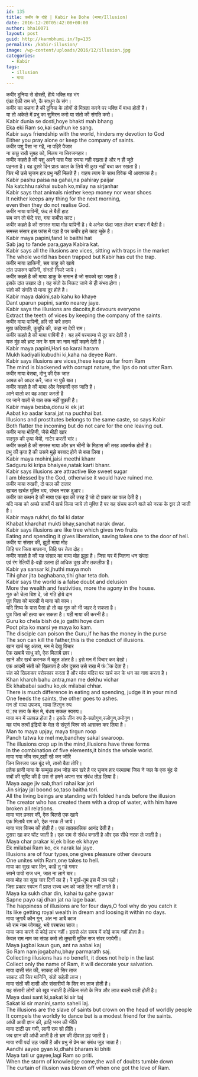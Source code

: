 ```yaml
---
id: 135
title: कबीर के दोहे | Kabir ke Dohe (माया/Illusion)
date: 2016-12-20T05:42:08+00:00
author: bha10071
layout: post
guid: http://karmbhumi.in/?p=135
permalink: /kabir-illusion/
image: /wp-content/uploads/2016/12/illusion.jpg
categories:
  - Kabir
tags:
  - illusion
  - माया
---
```

<div class="doha notranslate">
  <div class="hindi original">
    कबीर दुनिया से दोस्ती, होेये भक्ति मह भंग<br /> एंका ऐकी राम सो, कै साधुन के संग।
  </div>
  
  <div class="hindi">
    कबीर का कहना है की दुनिया के लोगों से मित्रता करने पर भक्ति में बाधा होती है।<br /> या तो अकेले में प्रभु का सुमिरन करो या संतो की संगति करो।
  </div>
  
  <div class="eng original">
    Kabir dunia se dosti,hoye bhakti mah bhang<br /> Eka eki Ram so,kai sadhun ke sang.
  </div>
  
  <div class="eng meaning">
    Kabir says friendship with the world, hinders my devotion to God<br /> Either you pray alone or keep the company of saints.
  </div>
</div>

<div class="doha notranslate">
  <div class="hindi original">
    कबीर पशु पैसा ना गहै, ना पहिरै पैजार<br /> ना कछु राखै सुबह को, मिलय ना सिरजनहार।
  </div>
  
  <div class="hindi">
    कबीर कहते है की पशु अपने पास पैसा रुपया नही रखता है और न ही जूते<br /> पहनता है। वह दूसरे दिन प्रातः काल के लिये भी कुछ नहीं बचा कर रखता है।<br /> फिर भी उसे सृजन हार प्रभु नहीं मिलते है। वाहय त्याग के साथ विवेक भी आवश्यक है।
  </div>
  
  <div class="eng original">
    Kabir pashu paisa na gahai,na pahiray paijar<br /> Na katchhu rakhai subah ko,milay na sirjanhar
  </div>
  
  <div class="eng meaning">
    Kabir says that animals niether keep money nor wear shoes<br /> It neither keeps any thing for the next morning,<br /> even then they do not realise God.
  </div>
</div>

<div class="doha notranslate">
  <div class="hindi original">
    कबीर माया पापिनी, फंद ले बैठी हाट<br /> सब जग तो फंदे परा, गया कबीरा काट।
  </div>
  
  <div class="hindi">
    कबीर कहते है की समस्त माया मोह पापिनी है। वे अनेक फंदा जाल लेकर बाजार में बैठी है।<br /> समस्त संसार इस फांस में पड़ा है पर कबीर इसे काट चुके है।
  </div>
  
  <div class="eng original">
    Kabir maya papini,fand le baithi hat<br /> Sab jag to fande para,gaya Kabira kat.
  </div>
  
  <div class="eng meaning">
    Kabir says all the illusions are vices, sitting with traps in the market<br /> The whole world has been trapped but Kabir has cut the trap.
  </div>
</div>

<div class="doha notranslate">
  <div class="hindi original">
    कबीर माया डाकिनी, सब काहु को खाये<br /> दांत उपारुन पापिनी, संनतो नियरे जाये।
  </div>
  
  <div class="hindi">
    कबीर कहते है की माया डाकू के समान है जो सबको खा जाता है।<br /> इसके दांत उखार दो। यह संतो के निकट जाने से ही संभव होगा।<br /> संतो की संगति से माया दूर होते है।
  </div>
  
  <div class="eng original">
    Kabir maya dakini,sab kahu ko khaye<br /> Dant uparun papini, santo nearey jaye.
  </div>
  
  <div class="eng meaning">
    Kabir says the illusions are dacoits,it devours everyone<br /> Extract the teeth of vices by keeping the company of the saints.
  </div>
</div>

<div class="doha notranslate">
  <div class="hindi original">
    कबीर माया पापिनी, हरि सो करै हराम<br /> मुख कदियाली, कुबुधि की, कहा ना देयी राम।
  </div>
  
  <div class="hindi">
    कबीर कहते है की माया पापिनी है। यह हमें परमात्मा से दूर कर देती है।<br /> यक मुंह को भ्रष्ट कर के राम का नाम नहीं कहने देती है।
  </div>
  
  <div class="eng original">
    Kabir maya papini,Hari so karai haram<br /> Mukh kadiyali kubudhi ki,kaha na deyee Ram.
  </div>
  
  <div class="eng meaning">
    Kabir says illusions are vices,these keep us far from Ram<br /> The mind is blackened with corrupt nature, the lips do not utter Ram.
  </div>
</div>

<div class="doha notranslate">
  <div class="hindi original">
    कबीर माया बेसबा, दोनु की ऐक जात<br /> आबत को आदर करै, जात ना पुछै बात।
  </div>
  
  <div class="hindi">
    कबीर कहते है की माया और वेश्याकी एक जाति है।<br /> आने वालो का वह आदर करती है<br /> पर जाने वालों से बात तक नहीं पूछती है।
  </div>
  
  <div class="eng original">
    Kabir maya besba,donu ki ek jat<br /> Aabat ko aadar karai,jat na puchhai bat.
  </div>
  
  <div class="eng meaning">
    Illusions and prostitutes belongs to the same caste, so says Kabir<br /> Both flatter the incoming but do not care for the one leaving out.
  </div>
</div>

<div class="doha notranslate">
  <div class="hindi original">
    कबीर माया मोहिनी, जैसे मीठी खांर<br /> सदगुरु की कृपा भैयी, नाटेर करती भांर।
  </div>
  
  <div class="hindi">
    कबीर कहते है की समस्त माया और भ्रम चीनी के मिठास की तरह आकर्षक होती है।<br /> प्रभु की कृपा है की उसने मुझे बरबाद होने से बचा लिया।
  </div>
  
  <div class="eng original">
    Kabir maya mohini,jaisi meethi khanr<br /> Sadguru ki kripa bhaiyee,natak karti bhanr.
  </div>
  
  <div class="eng meaning">
    Kabir says illusions are attractive like sweet sugar<br /> I am blessed by the God, otherwise it would have ruined me.
  </div>
</div>

<div class="doha notranslate">
  <div class="hindi original">
    कबीर माया रुखरी, दो फल की दातार<br /> खाबत खर्चत मुक्ति भय, संचत नरक दुआर।
  </div>
  
  <div class="hindi">
    कबीर का कथन है की माया एक बृक्ष की तरह है जो दो प्रकार का फल देती है।<br /> यदि माया को अच्छे कार्यों में खर्च किया जाये तो मुक्ति है पर यह संचय करने वाले को नरक के द्वार ले जाती है।
  </div>
  
  <div class="eng original">
    Kabir maya rukhri,do fal ki datar<br /> Khabat kharchat mukti bhay,sanchat narak dwar.
  </div>
  
  <div class="eng meaning">
    Kabir says illusions are like tree which gives two fruits<br /> Eating and spending it gives liberation, saving takes one to the door of hell.
  </div>
</div>

<div class="doha notranslate">
  <div class="hindi original">
    कबीर या संसार की, झुठी माया मोह<br /> तिहि घर जिता बाघबना, तिहि घर तेता दोह।
  </div>
  
  <div class="hindi">
    कबीर कहते है की यह संसार का माया मोह झूठा है। जिस घर में जितना धन संपदा<br /> एवं रंग रेलियाॅं है-वहाॅ उतना ही अधिक दुख और तकलीफ हैै।
  </div>
  
  <div class="eng original">
    Kabir ya sansar ki,jhuthi maya moh<br /> Tihi ghar jita baghabana,tihi ghar teta doh.
  </div>
  
  <div class="eng meaning">
    Kabir says the world is a false doubt and delusion<br /> More the wealth and festivities, more the agony in the house.
  </div>
</div>

<div class="doha notranslate">
  <div class="hindi original">
    गुरु को चेला बिश दे, जो गठि होये दाम<br /> पूत पिता को मारसी ये माया को काम।
  </div>
  
  <div class="hindi">
    यदि शिष्य के पास पैसा हो तो वह गुरु को भी जहर दे सकता है।<br /> पुत्र पिता की हत्या कर सकता है। यही माया की करनी है।
  </div>
  
  <div class="eng original">
    Guru ko chela bish de,jo gathi hoye dam<br /> Poot pita ko marsi ye maya ko kam.
  </div>
  
  <div class="eng meaning">
    The disciple can poison the Guru,if he has the money in the purse<br /> The son can kill the father,this is the conduct of illusions.
  </div>
</div>

<div class="doha notranslate">
  <div class="hindi original">
    खान खर्च बहु अंतरा, मन मे देखु विचार<br /> ऐक खबाबै साधु को, ऐक मिलाबै छार।
  </div>
  
  <div class="hindi">
    खाने और खर्च करनक में बहुत अंतर है। इसे मन में विचार कर देखो।<br /> एक आदमी संतों को खिलाता है और दुसरा उसे राख में फंेंक देता है।<br /> संत को खिलाकर परोपकार करता है और मांस मदिरा पर खर्च कर के धन का नाश करता है।
  </div>
  
  <div class="eng original">
    Khan kharch bahu antra,man me dekhu vichar<br /> Ek khababai sadhu ko,ek milabai chhar.
  </div>
  
  <div class="eng meaning">
    There is much difference in eating and spending, judge it in your mind<br /> One feeds the saints, the other goes to ashes.
  </div>
</div>

<div class="doha notranslate">
  <div class="hindi original">
    मन तो माया उपजय, माया तिरगुन रुप<br /> पंाच तत्व के मेल मे, बंधय सकल स्वरुप।
  </div>
  
  <div class="hindi">
    माया मन में उतपन्न होता है। इसके तीन रुप है-सतोगुण,रजोगुण,तमोगुण।<br /> यह पांच तत्वों इंद्रियों के मेल से संपूर्ण बिश्व को आसक्त कर लिया है।
  </div>
  
  <div class="eng original">
    Man to maya upjay, maya tirgun roop<br /> Panch tatwa ke mel me,bandhey sakal swaroop.
  </div>
  
  <div class="eng meaning">
    The illusions crop up in the mind,illusions have three forms<br /> In the combination of five elements,it binds the whole world.
  </div>
</div>

<div class="doha notranslate">
  <div class="hindi original">
    माया गया जीव सब,ठाऱी रहै कर जोरि<br /> जिन सिरजय जल बूंद सो, तासो बैठा तोरि।
  </div>
  
  <div class="hindi">
    प्रतेक प्राणी माया के सम्मुख हाथ जोड़ कर खरे है पर सृजन हार परमात्मा जिस ने जल के एक बूंद से<br /> सबों की सृष्टि की है उस से हमने अपना सब संबंध तोड़ लिया है।
  </div>
  
  <div class="eng original">
    Maya aage jiv sab,thari rahai kar jori<br /> Jin sirjay jal boond so,taso baitha tori.
  </div>
  
  <div class="eng meaning">
    All the living beings are standing with folded hands before the illusion<br /> The creator who has created them with a drop of water, with him have broken all relations.
  </div>
</div>

<div class="doha notranslate">
  <div class="hindi original">
    माया चार प्रकार की, ऐक बिलसै एक खाये<br /> एक मिलाबै राम को, ऐक नरक लै जाये।
  </div>
  
  <div class="hindi">
    माया चार किस्म की होती है। एक तातकालिक आनंद देती है।<br /> दूसरा खा कर घोंट जाती है। एक राम से संबंध बनाती है और एक सीधे नरक ले जाती है।
  </div>
  
  <div class="eng original">
    Maya char prakar ki,ek bilse ek khaye<br /> Ek milabai Ram ko, ek narak lai jaye.
  </div>
  
  <div class="eng meaning">
    Illusions are of four types,one gives pleasure other devours<br /> One unites with Ram,one takes to hell.
  </div>
</div>

<div class="doha notranslate">
  <div class="hindi original">
    माया का सुख चार दिन, काहै तु गहे गमार<br /> सपने पायो राज धन, जात ना लागे बार।
  </div>
  
  <div class="hindi">
    माया मोह का सुख चार दिनों का है। रे मूर्ख-तुम इस में तम पड़ो।<br /> जिस प्रकार स्वपन में प्राप्त राज्य धन को जाते दिन नहीं लगते है।
  </div>
  
  <div class="eng original">
    Maya ka sukh char din, kahai tu gahe gawar<br /> Sapne payo raj dhan jat na lage baar.
  </div>
  
  <div class="eng meaning">
    The happiness of illusions are for four days,O fool why do you catch it<br /> Its like getting royal wealth in dream and loosing it within no days.
  </div>
</div>

<div class="doha notranslate">
  <div class="hindi original">
    माया जुगाबै कौन गुन, अंत ना आबै काज<br /> सो राम नाम जोगबहु, भये परमारथ साज।
  </div>
  
  <div class="hindi">
    माया जमा करने से कोई लाभ नहीं। इससे अंत समय में कोई काम नहीं होता है।<br /> केवल राम नाम का संग्रह करो तो तुम्हारी मुक्ति सज संवर जायेगी।
  </div>
  
  <div class="eng original">
    Maya jugbai kaun gun, ant na aabai kaj<br /> So Ram nam jogabahu,bhay parmarath saj.
  </div>
  
  <div class="eng meaning">
    Collecting illusions has no benefit, it does not help in the last<br /> Collect only the name of Ram, it will decorate your salvation.
  </div>
</div>

<div class="doha notranslate">
  <div class="hindi original">
    माया दासी संत की, साकट की सिर ताज<br /> साकट की सिर मानिनि, संतो सहेली लाज।
  </div>
  
  <div class="hindi">
    माया संतों की दासी और संसारीयों के सिर का ताज होती है।<br /> यह संसारी लोगों को खूब नचाती है लेकिन संतो के मित्र और लाज बचाने वाली होती है।
  </div>
  
  <div class="eng original">
    Maya dasi sant ki,sakat ki sir taj<br /> Sakat ki sir manini,santo saheli laj.
  </div>
  
  <div class="eng meaning">
    The illusions are the slave of saints but crown on the head of worldly people<br /> It compels the worldly to dance but is a modest friend for the saints.
  </div>
</div>

<div class="doha notranslate">
  <div class="hindi original">
    आंधी आयी ज्ञान की, ढ़ाहि भरम की भीति<br /> माया टाटी उर गयी, लागी राम सो प्रीति।
  </div>
  
  <div class="hindi">
    जब ज्ञान की आंधी आती है तो भ्रम की दीवाल ढ़ह जाती है।<br /> माया रुपी पर्दा उड़ जाती है और प्रभु से प्रेम का संबंध जुड़ जाता है।
  </div>
  
  <div class="eng original">
    Aandhi aayee gyan ki,dhahi bharam ki bhiti<br /> Maya tati ur gayee,lagi Ram so priti.
  </div>
  
  <div class="eng meaning">
    When the storm of knowledge come,the wall of doubts tumble down<br /> The curtain of illusion was blown off when one got the love of Ram.
  </div>
</div>
